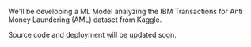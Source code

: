 We'll be developing a ML Model analyzing the IBM Transactions for Anti Money Laundering (AML) dataset from Kaggle.

Source code and deployment will be updated soon. 
